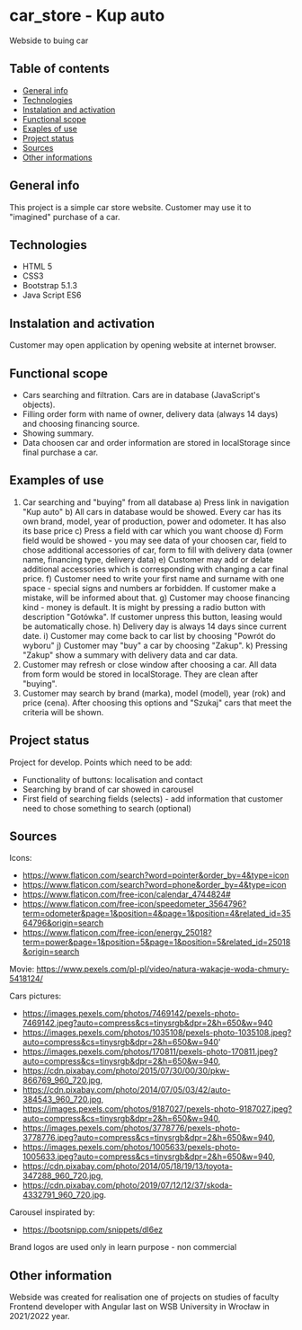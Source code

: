 # car_store - Kup auto
Webside to buing car

## Table of contents
* [General info](#general-info)
* [Technologies](#technologies)
* [Instalation and activation](#instalation-and-activation)
* [Functional scope](#functional-scope)
* [Exaples of use](#examples-of-use)
* [Project status](#project-status)
* [Sources](#sources)
* [Other informations](#other-informations)

## General info
This project is a simple car store website. Customer may use it to "imagined" purchase of a car.

## Technologies
* HTML 5
* CSS3
* Bootstrap 5.1.3
* Java Script ES6

## Instalation and activation
Customer may open application by opening website at internet browser.

## Functional scope
* Cars searching and filtration. Cars are in database (JavaScript's objects).
* Filling order form with name of owner, delivery data (always 14 days) and choosing financing source.
* Showing summary.
* Data choosen car and order information are stored in localStorage since final purchase a car.

## Examples of use
1. Car searching and "buying" from all database
	a) Press link in navigation "Kup auto"
	b) All cars in database would be showed. Every car has its own brand, model, year of production, power and odometer. It has also its base price
	c) Press a field with car which you want choose
	d) Form field would be showed - you may see data of your choosen car, field to chose additional accessories of car, form to fill with delivery data (owner name, financing type, delivery data)
	e) Customer may add or delate additional accessories which is corresponding with changing a car final price.
	f) Customer need to write your first name and surname with one space - special signs and numbers ar forbidden. If customer make a mistake, will be informed about that.
	g) Customer may choose financing kind - money is default. It is might by pressing a radio button with description "Gotówka". If customer unpress this button, leasing would be automatically chose.
	h) Delivery day is always 14 days since current date.
	i) Customer may come back to car list by choosing "Powrót do wyboru"
	j) Customer may "buy" a car by choosing "Zakup".
	k) Pressing "Zakup" show a summary with delivery data and car data.
2. Customer may refresh or close window after choosing a car. All data from form would be stored in localStorage. They are clean after "buying".
3. Customer may search by brand (marka), model (model), year (rok) and price (cena). After choosing this options and "Szukaj" cars that meet the criteria will be shown.

## Project status
Project for develop. Points which need to be add:
* Functionality of buttons: localisation and contact
* Searching by brand of car showed in carousel
* First field of searching fields (selects) - add information that customer need to chose something to search (optional)

## Sources
Icons:
* https://www.flaticon.com/search?word=pointer&order_by=4&type=icon
* https://www.flaticon.com/search?word=phone&order_by=4&type=icon
* https://www.flaticon.com/free-icon/calendar_4744824#
* https://www.flaticon.com/free-icon/speedometer_3564796?term=odometer&page=1&position=4&page=1&position=4&related_id=3564796&origin=search
* https://www.flaticon.com/free-icon/energy_25018?term=power&page=1&position=5&page=1&position=5&related_id=25018&origin=search

Movie:
https://www.pexels.com/pl-pl/video/natura-wakacje-woda-chmury-5418124/

Cars pictures:
* https://images.pexels.com/photos/7469142/pexels-photo-7469142.jpeg?auto=compress&cs=tinysrgb&dpr=2&h=650&w=940
* https://images.pexels.com/photos/1035108/pexels-photo-1035108.jpeg?auto=compress&cs=tinysrgb&dpr=2&h=650&w=940'
* https://images.pexels.com/photos/170811/pexels-photo-170811.jpeg?auto=compress&cs=tinysrgb&dpr=2&h=650&w=940,
* https://cdn.pixabay.com/photo/2015/07/30/00/30/pkw-866769_960_720.jpg,
* https://cdn.pixabay.com/photo/2014/07/05/03/42/auto-384543_960_720.jpg,
* https://images.pexels.com/photos/9187027/pexels-photo-9187027.jpeg?auto=compress&cs=tinysrgb&dpr=2&h=650&w=940,
* https://images.pexels.com/photos/3778776/pexels-photo-3778776.jpeg?auto=compress&cs=tinysrgb&dpr=2&h=650&w=940,
* https://images.pexels.com/photos/1005633/pexels-photo-1005633.jpeg?auto=compress&cs=tinysrgb&dpr=2&h=650&w=940,
* https://cdn.pixabay.com/photo/2014/05/18/19/13/toyota-347288_960_720.jpg,
* https://cdn.pixabay.com/photo/2019/07/12/12/37/skoda-4332791_960_720.jpg.

Carousel inspirated by:
* https://bootsnipp.com/snippets/dl6ez

Brand logos are used only in learn purpose - non commercial

## Other information
Webside was created for realisation one of projects on studies of faculty Frontend developer with Angular last on WSB University in Wrocław in 2021/2022 year.

